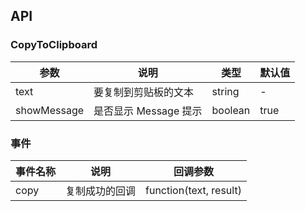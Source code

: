 ## API

### CopyToClipboard

| 参数        | 说明                  | 类型    | 默认值 |
| ----------- | --------------------- | ------- | ------ |
| text        | 要复制到剪贴板的文本  | string  | -      |
| showMessage | 是否显示 Message 提示 | boolean | true   |

### 事件

| 事件名称 | 说明           | 回调参数               |
| -------- | -------------- | ---------------------- |
| copy     | 复制成功的回调 | function(text, result) |
